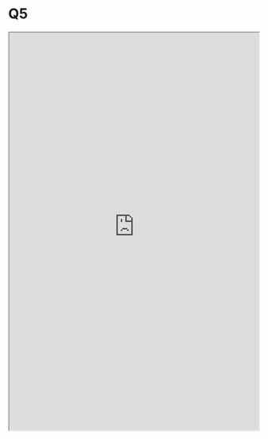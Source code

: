 # Q5

<iframe allow="fullscreen" style="width: 100%!important; height: 800px;" src="https://prime-applets.ewi.tudelft.nl/graph/TVAN W/courses_all?lecture=5&view=lecture" allowfullscreen></iframe>